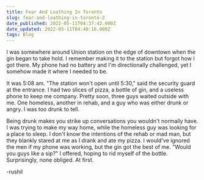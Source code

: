 ```yaml
---
title: Fear And Loathing In Toronto
slug: fear-and-loathing-in-toronto-2
date_published: 2022-05-11T04:37:42.000Z
date_updated: 2022-05-11T04:40:16.000Z
tags: Blog
---
```


I was somewhere around Union station on the edge of downtown when the gin began to take hold. I remember making it to the station but forgot how I got there. My phone had no battery and I'm directionally challenged, yet I somehow made it where I needed to be.

It was 5:08 am. "The station won't open until 5:30," said the security guard at the entrance. I had two slices of pizza, a bottle of gin, and a useless phone to keep me company. Pretty soon, three guys waited outside with me. One homeless, another in rehab, and a guy who was either drunk or angry. I was too drunk to tell.

Being drunk makes you strike up conversations you wouldn't normally have. I was trying to make my way home, while the homeless guy was looking for a place to sleep. I don't know the intentions of the rehab or mad man, but they blankly stared at me as I drank and ate my pizza. I would've ignored the men if my phone was working, but the gin got the best of me. "Would you guys like a sip?" I offered, hoping to rid myself of the bottle. Surprisingly, none obliged. At first.

-rushil
